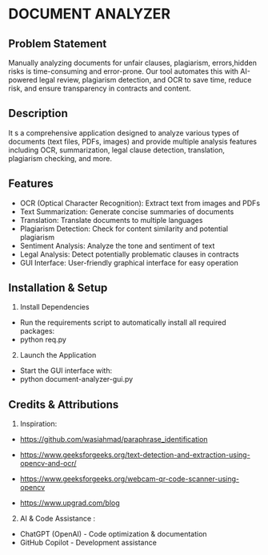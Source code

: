 # DOCUMENT ANALYZER #

## Problem Statement ##
 Manually analyzing documents for unfair clauses, plagiarism, errors,hidden risks is time-consuming and error-prone. Our tool automates this with AI-powered legal review, plagiarism detection, and OCR to save time, reduce risk, and ensure transparency in contracts and content.


## Description ##
 It s a comprehensive application designed to analyze various types of documents (text files, PDFs, images) and provide multiple analysis features including OCR, summarization, legal clause detection, translation, plagiarism checking, and more.

 
## Features ##
 - OCR (Optical Character Recognition): Extract text from images and PDFs
 - Text Summarization: Generate concise summaries of documents
 - Translation: Translate documents to multiple languages
 - Plagiarism Detection: Check for content similarity and potential plagiarism
 - Sentiment Analysis: Analyze the tone and sentiment of text
 - Legal Analysis: Detect potentially problematic clauses in contracts
 - GUI Interface: User-friendly graphical interface for easy operation

## Installation & Setup ##
1. Install Dependencies
 - Run the requirements script to automatically install all required packages:
 - python req.py
2. Launch the Application
 - Start the GUI interface with:
 - python document-analyzer-gui.py

 ## Credits & Attributions ##
  1. Inspiration:
   - https://github.com/wasiahmad/paraphrase_identification

- https://www.geeksforgeeks.org/text-detection-and-extraction-using-opencv-and-ocr/
- https://www.geeksforgeeks.org/webcam-qr-code-scanner-using-opencv
- https://www.upgrad.com/blog


 2. AI & Code Assistance :
   - ChatGPT (OpenAI) - Code optimization & documentation
   - GitHub Copilot - Development assistance

